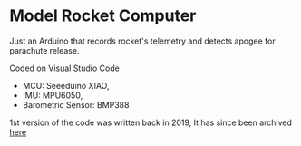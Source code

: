 # Model Rocket Computer
Just an Arduino that records rocket's telemetry and detects apogee for parachute release.

Coded on Visual Studio Code
 - MCU: Seeeduino XIAO,
 - IMU: MPU6050,
 - Barometric Sensor: BMP388

1st version of the code was written back in 2019, It has since been archived [here](https://github.com/ndanilo8/ModelRocketComputer)

